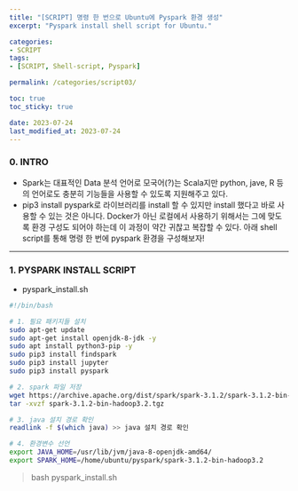 ```yaml
---
title: "[SCRIPT] 명령 한 번으로 Ubuntu에 Pyspark 환경 생성"
excerpt: "Pyspark install shell script for Ubuntu."

categories:
- SCRIPT
tags:
- [SCRIPT, Shell-script, Pyspark]

permalink: /categories/script03/

toc: true
toc_sticky: true

date: 2023-07-24
last_modified_at: 2023-07-24
---
```


### 0. INTRO
- Spark는 대표적인 Data 분석 언어로 모국어(?)는 Scala지만 python, jave, R 등의 언어로도 충분히 기능들을 사용할 수 있도록 지원해주고 있다.
- pip3 install pyspark로 라이브러리를 install 할 수 있지만 install 했다고 바로 사용할 수 있는 것은 아니다. Docker가 아닌 로컬에서 사용하기 위해서는 그에 맞도록 환경 구성도 되어야 하는데 이 과정이 약간 귀찮고 복잡할 수 있다. 아래 shell script를 통해 명령 한 번에 pyspark 환경을 구성해보자!

---
### 1. PYSPARK INSTALL SCRIPT

- pyspark_install.sh
  
```bash
#!/bin/bash

# 1. 필요 패키지들 설치
sudo apt-get update
sudo apt-get install openjdk-8-jdk -y
sudo apt install python3-pip -y
sudo pip3 install findspark
sudo pip3 install jupyter
sudo pip3 install pyspark

# 2. spark 파일 저장
wget https://archive.apache.org/dist/spark/spark-3.1.2/spark-3.1.2-bin-hadoop3.2.tgz
tar -xvzf spark-3.1.2-bin-hadoop3.2.tgz

# 3. java 설치 경로 확인
readlink -f $(which java) >> java 설치 경로 확인

# 4. 환경변수 선언
export JAVA_HOME=/usr/lib/jvm/java-8-openjdk-amd64/
export SPARK_HOME=/home/ubuntu/pyspark/spark-3.1.2-bin-hadoop3.2
```

> bash pyspark_install.sh